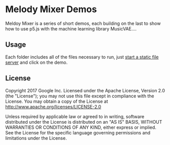 # Melody Mixer Demos

Meldoy Mixer is a series of short demos, each building on the last to show how to use p5.js with the machine learning library MusicVAE....

## Usage
Each folder includes all of the files necessary to run, just [start a static file server](https://github.com/processing/p5.js/wiki/Local-server) and click on the demo.


## License
Copyright 2017 Google Inc.
Licensed under the Apache License, Version 2.0 (the "License"); you may not use this file except in compliance with the License. You may obtain a copy of the License at
http://www.apache.org/licenses/LICENSE-2.0


Unless required by applicable law or agreed to in writing, software distributed under the License is distributed on an "AS IS" BASIS, WITHOUT WARRANTIES OR CONDITIONS OF ANY KIND, either express or implied. See the License for the specific language governing permissions and limitations under the License.